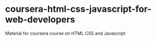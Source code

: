 # coursera-html-css-javascript-for-web-developers
Material for coursera course on HTML CSS and Javascript

